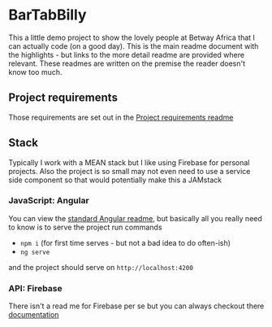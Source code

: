 # BarTabBilly

This a little demo project to show the lovely people at Betway Africa that I can actually code (on a good day). This is the main readme document with the highlights - but links to the more detail readme are provided where relevant. These readmes are written on the premise the reader doesn't know too much.

## Project requirements

Those requirements are set out in the [Project requirements readme](sub-readmes/project-requirements.md)

## Stack

Typically I work with a MEAN stack but I like using Firebase for personal projects. Also the project is so small may not even need to use a service side component so that would potentially make this a JAMstack

### JavaScript: Angular

You can view the [standard Angular readme](sub-readmes/angular.md), but basically all you really need to know is to serve the project run commands

- `npm i` (for first time serves - but not a bad idea to do often-ish)
- `ng serve`

and the project should serve on `http://localhost:4200`

### API: Firebase

There isn't a read me for Firebase per se but you can always checkout there [documentation](https://firebase.google.com/docs)